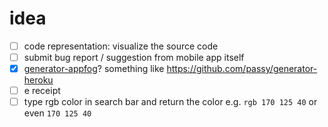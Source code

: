 idea
====
- [ ] code representation: visualize the source code
- [ ] submit bug report / suggestion from mobile app itself
- [x] [generator-appfog](https://npmjs.org/package/generator-appfog)? something like https://github.com/passy/generator-heroku
- [ ] e receipt
- [ ] type rgb color in search bar and return the color e.g. `rgb 170 125 40` or even `170 125 40`
